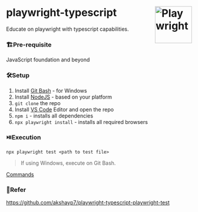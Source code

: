 # playwright-typescript <img align="right" src="https://playwright.dev/img/playwright-logo.svg" width="auto" height="100" title='Playwright'/>

Educate on playwright with typescript capabilities.

### 🏗️Pre-requisite
JavaScript foundation and beyond

### 🛠️Setup
1. Install [Git Bash](https://git-scm.com/downloads) - for Windows
2. Install [NodeJS](https://nodejs.org/en) - based on your platform
3. `git clone` the repo
4. Install [VS Code](https://code.visualstudio.com/) Editor and open the repo
5. `npm i` - installs all dependencies
6. `npx playwright install` - installs all required browsers

### ⏯️Execution
`npx playwright test <path to test file>`
> If using Windows, execute on Git Bash.

[Commands](https://github.com/jeevan-p-gowda/playwright-typescript-ui-framework/blob/main/commands.md)

### 🍒Refer
https://github.com/akshayp7/playwright-typescript-playwright-test
